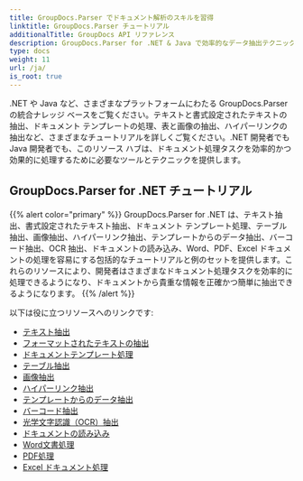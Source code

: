 ```yaml
---
title: GroupDocs.Parser でドキュメント解析のスキルを習得
linktitle: GroupDocs.Parser チュートリアル
additionalTitle: GroupDocs API リファレンス
description: GroupDocs.Parser for .NET & Java で効率的なデータ抽出テクニックを習得しましょう。テキスト、表、画像抽出などに関するチュートリアルをご覧ください。
type: docs
weight: 11
url: /ja/
is_root: true
---
```


.NET や Java など、さまざまなプラットフォームにわたる GroupDocs.Parser の統合ナレッジ ベースをご覧ください。テキストと書式設定されたテキストの抽出、ドキュメント テンプレートの処理、表と画像の抽出、ハイパーリンクの抽出など、さまざまなチュートリアルを詳しくご覧ください。.NET 開発者でも Java 開発者でも、このリソース ハブは、ドキュメント処理タスクを効率的かつ効果的に処理するために必要なツールとテクニックを提供します。

## GroupDocs.Parser for .NET チュートリアル
{{% alert color="primary" %}}
GroupDocs.Parser for .NET は、テキスト抽出、書式設定されたテキスト抽出、ドキュメント テンプレート処理、テーブル抽出、画像抽出、ハイパーリンク抽出、テンプレートからのデータ抽出、バーコード抽出、OCR 抽出、ドキュメントの読み込み、Word、PDF、Excel ドキュメントの処理を容易にする包括的なチュートリアルと例のセットを提供します。これらのリソースにより、開発者はさまざまなドキュメント処理タスクを効率的に処理できるようになり、ドキュメントから貴重な情報を正確かつ簡単に抽出できるようになります。
{{% /alert %}}

以下は役に立つリソースへのリンクです:
 
- [テキスト抽出](./net/text-extraction/)
- [フォーマットされたテキストの抽出](./net/formatted-text-extraction/)
- [ドキュメントテンプレート処理](./net/document-template-processing/)
- [テーブル抽出](./net/table-extraction/)
- [画像抽出](./net/image-extraction/)
- [ハイパーリンク抽出](./net/hyperlink-extraction/)
- [テンプレートからのデータ抽出](./net/data-extraction-from-templates/)
- [バーコード抽出](./net/barcode-extraction/)
- [光学文字認識（OCR）抽出](./net/ocr-extraction/)
- [ドキュメントの読み込み](./net/document-loading/)
- [Word文書処理](./net/word-document-processing/)
- [PDF処理](./net/pdf-processing/)
- [Excel ドキュメント処理](./net/excel-document-processing/)





